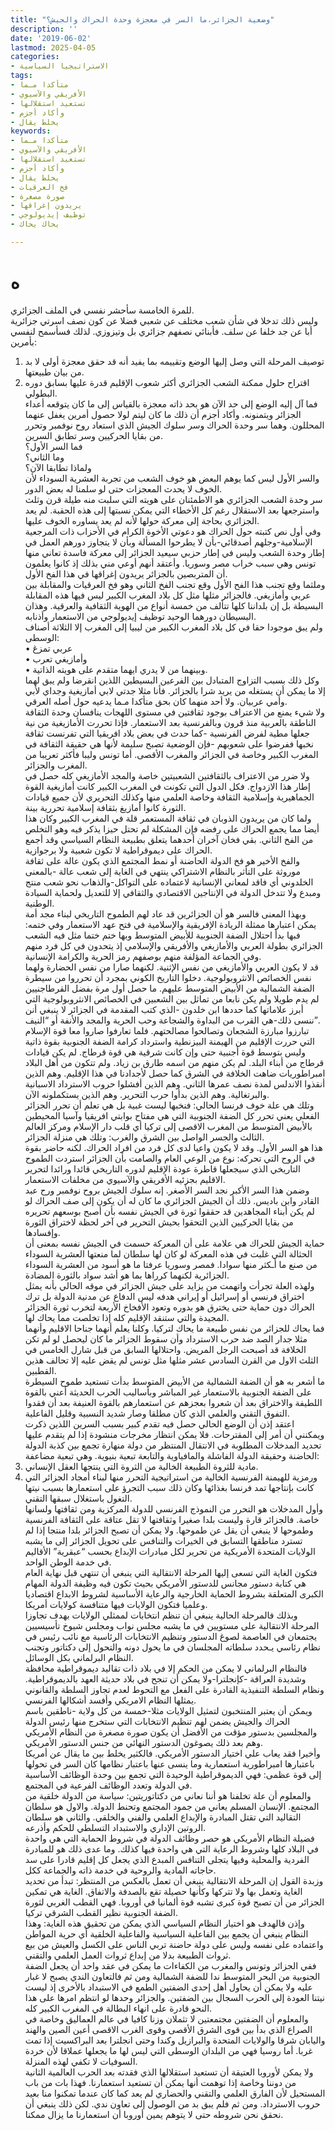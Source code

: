 ```yaml
---
title: "وضعية الجزائر،ما السر في معجزة وحدة الحراك والجيش؟"
description: ''
date: '2019-06-02'
lastmod: 2025-04-05
categories:
- الاستراتيجيا السياسية
tags:
- متأكدا مـما
- الأفريقي والآسيوي
- تستعيد استقلالها
- وأكاد أجزم
- يخلط يقال
keywords:
- متأكدا مـما
- الأفريقي والآسيوي
- تستعيد استقلالها
- وأكاد أجزم
- يخلط يقال
- فخ العرقيات
- صورة مصغرة
- يريدون إغراقها
- توظيف إيديولوجي
- يحاك يحاك

---
```

# **ه**

للمرة الخامسة سأحشر نفسي في الملف الجزائري.  
وليس ذلك تدخلا في شأن شعب مختلف عن شعبي فضلا عن كون نصف اسرتي جزائرية أبا عن جد خلفا عن سلف. فأبنائي نصفهم جزائري بل وتيزوزي. لذلك فسأسمح لنفسي بأمرين:  
1. توصيف المرحلة التي وصل إليها الوضع وتقييمه بما يفيد أنه قد حقق معجزة أولى لا بد من بيان طبيعتها.  
2. اقتراح حلول ممكنة الشعب الجزائري أكثر شعوب الإقليم قدرة عليها بسابق دوره البطولي.  
فما آل إليه الوضع إلى حد الآن هو بحد ذاته معجزة بالقياس إلى ما كان يتوقعه أعداء الجزائر ويتمنونه. وأكاد أجزم أن ذلك ما كان ليتم لولا حصول أمرين يغفل عنهما المحللون. وهما سر وحدة الحراك وسر سلوك الجيش الذي استعاد روح نوفمبر وتحرر من بقايا الحركيين وسر تطابق السرين.  
فما السر الأول؟  
وما الثاني؟  
ولماذا تطابقا الآن؟  
والسر الأول ليس كما يوهم البعض هو خوف الشعب من تجربة العشرية السوداء لأن الخوف لا يحدث المعجزات حتى لو سلمنا له بعض الدور.  
سر وحدة الشعب الجزائري هو الاطمئنان على هويته التي سلبت منه طيلة قرن وثلث واسترجعها بعد الاستقلال رغم كل الأخطاء التي يمكن نسبتها إلى هذه الحقبة. لم يعد الجزائري بحاجة إلى معركة حولها لأنه لم يعد يساوره الخوف عليها.  
وفي أول نص كتبته حول الحراك هو دعوتي الأخوة الكرام في الأحزاب ذات المرجعية الإسلامية-وجلهم أصدقائي-بأن لا يطرحوا المسألة وبأن لا يتجاوز دورهم العمل في إطار وحدة الشعب وليس في إطار حزبي سيعيد الجزائر إلى معركة فاسدة تعاني منها تونس وهي سبب خراب مصر وسوريا. وأعتقد أنهم أوعي مني بذلك إذ كانوا يعلمون أن المتربصين بالجزائر يريدون إغراقها في هذا الفخ الأول.  
وملثما وقع تجنب هذا الفح الأول وقع تجنب الفخ الثاني وهو فخ العرقيات والمقابلة بين عربي وأمازيغي. فالجزائر مثلها مثل كل بلاد المغرب الكبير ليس فيها هذه المقابلة البسيطة بل إن بلداننا كلها تتألف من خمسة أنواع من الهوية الثقافية والعرقية. وهذان البسيطان دورهما الوحيد توظيف إيديولوجي من الاستعمار وأذنابه.  
ولم يبق موجودا حقا في كل بلاد المغرب الكبير من ليبيا إلى المغرب إلا الثلاثة أصناف الوسطى:  
• عربي تمزغ  
• وأمازيغي تعرب  
• وبينهما من لا يدري ايهما متقدم على هويته الذاتية.  
وكل ذلك بسبب التزاوج المتبادل بين الفرعين البسيطين اللذين انقرضا ولم يبق لهما إلا ما يمكن أن يستغله من يريد شرا بالجزائر. فأنا مثلا جدتي لابي أمازيغية وجداي لأبي وأمي عربيان. ولا أحد منهما كان بحق متأكدا مـما يدعيه حول أصله العرقي.  
ولا شيء يمنع من الاعتراف بوجود ثقافتين في مستوى اللهجات ينافسان وحدة الثقافة الناطقة بالعربية منذ قرون وبالفرنسية بعد الاستعمار. فإذا تحررت الأمازيغية من نية جعلها مطية لفرض الفرنسية -كما حدث في بعض بلاد افريقيا التي تفرنست ثقافة نخبها ففرضوا على شعوبهم -فإن الوضعية تصبح سليمة لأنها هي حقيقة الثقافة في المغرب الكبير وخاصة في الجزائر والمغرب الأقصى. أما تونس وليبا فأكثر تعريبا من المغرب والجزائر.  
ولا ضرر من الاعتراف بالثقافتين الشعبيتين خاصة والمجد الأمازيغي كله حصل في إطار هذا الازدواج. فكل الدول التي تكونت في المغرب الكبير كانت أمازيغية القوة الجماهيرية وإسلامية الثقافة وخاصة العلمي منها وكذلك التحريري لأن جميع قيادات الثورة كانوا أمازيغ بثقافة إسلامية تحررية بينة.  
ولما كان من يريدون الذوبان في ثقافة المستعمر قلة في المغرب الكبير وكان هذا أيضا مما يجمع الحراك على رفضه فإن المشكلة لم تحتل حيزا يذكر فيه وهو التخلص من الفخ الثاني. بقي فخان آخران أحدهما يتعلق بطبيعة النظام السياسي وقد أجمع الحراك على ديموقراطية لا تكون شعبية ولا برجوازية.  
والفخ الأخير هو فخ الدولة الحاضنة أو نمط المجتمع الذي يكون عالة على ثقافة موروثة على التأثر بالنظام الاشتراكي ينتهي في الغاية إلى شعب عالة -بالمعنى الخلدوني أي فاقد لمعاني الإنسانية لاعتماده على التواكل-والذهاب نحو شعب منتج ومبدع ولا تتدخل الدولة في الإنتاجين الاقتصادي والثقافي إلا للتعديل ولحماية السيادة الوطنية.  
وبهذا المعنى فالسر هو أن الجزائرين قد عاد لهم الطموح التاريخي لبناء مجد أمة يمكن اعتبارها ممثلة الريادة الإفريقية والإسلامية في فتح عهد الاستعمار وفي ختمه: فبها بدأ احتلال الضفة الجنوبية للأبيض المتوسط وبها ختم ختما مثل فيه الشعب الجزائري بطولة العربي والأمازيغي والأفريقي والإسلامي إذ يتحدون في كل فرد منهم وفي الجماعة المؤلفة منهم بوصفهم رمز الحرية والكرامة الإنسانية.  
قد لا يكون العربي والأمازيغي من نفس الإثنية. لكنهما صارا من نفس الحضارة ولهما نفس الخصائص الانثروبولوجية. دخلوا التاريخ الكوني بمجرد أن تحرروا من سيطرة الضفة الشمالية من الأبيض المتوسط عليهم. ما حصل أول مرة بفضل القرطاجنيين لم يدم طويلا ولم يكن نابعا من تماثل بين الشعبين في الخصائص الانثروبولوجية التي أبرز علاماتها كما حددها ابن خلدون -الذي كتب المقدمة في الجزائر لا ينبغي أنن ننسى ذلك-هي القرب من البداوة والشجاعة وحب الحرية والمجد والأنفة أو “النيف”.  
تبارزوا مبارزة الشجعان وتصالحوا مصالحتهم. فلما تعارفوا صاروا معا قوة الإسلام التي حررت الإقليم من الهيمنة البيزنطية واسترداد كرامة الضفة الجنوبية بقوة ذاتية وليس بتوسط قوة أجنبية حتى وإن كانت شرقية هي قوة قرطاج. لم يكن قيادات قرطاج من أبناء البلد. لم يكن منهم من اسمه طارق بن زياد. ولم تتكون من أهل البلاد امبراطوريات ضاهت الخلافة في الشرق كما حصل لأجدادنا في هذا الإقليم. وهم الذين أنقذوا الاندلس لمدة نصف عمرها الثاني. وهم الذين أفشلوا حروب الاسترداد الاسبانية والبرتغالية. وهم الذين بدأوا حرب التحرير. وهم الذين يستكملونه الآن.  
وتلك هي علة خوف فرنسا الحالي: فنخبها ليست غبية بل هي تعلم أن تحرر الجزائر الفعلي يعني تحرر كل الضفة الجنوبية التي هي مفتاح بوابتي افريقيا وآسيا المحيطين بالأبيض المتوسط من المغرب الاقصى إلى تركيا أي قلب دار الإسلام ومركز العالم الثالث والجسر الواصل بين الشرق والغرب: وتلك هي منزلة الجزائر.  
هذا هو السر الأول. وقد لا يكون واعيا لدى كل فرد من افراد الحراك. لكنه حاضر بقوة في الروح التي تحركه: نوع من الوعي العام والصامت بأن الجزائر استردت الطموح التاريخي الذي سيجعلها قاطرة عودة الإقليم لدوره التاريخي قائدا ورائدا لتحرير الاقليم بجزئيه الأفريقي والآسيوي من مخلفات الاستعمار.  
وضمن هذا السر الأكبر نجد السر الأصغر. إنه سلوك الجيش بروح نوفمبر ورح عبد القادر وابن باديس. ذلك أن الجيش الجزائري ما كان له أن يكون إلى صف الحراك لو لم يكن أبناء المجاهدين قد حققوا ثورة في الجيش نفسه بأن أصبح بوسعهم تحريره من بقايا الحركيين الذين التحقوا بحيش التحرير في آخر لحظة لاختراق الثورة وإفسادها.  
حماية الجيش للحراك هي علامة على أن المعركة حسمت في الجيش نفسه بمعنى أن الحثالة التي غلبت في هذه المعركة لو كان لها سلطان لما منعتها العشرية السوداء من صنع ما أـكثر منها سوادا. فمصر وسوريا عرفتا ما هو أسود من العشرية السوداء الجزائرية لكنهما كرراها بما هو أشد سواد بالثورة المضادة.  
ولهذه العلة تجرأت واتهمت من يزايد على جيش الجزائر في موقه الحالي بأنه يمثل اختراق فرنسي أو إسرائيل أو إيراني هدفه ليس الدفاع عن مدنية الدولة بل ترك الحراك دون حماية حتى يخترق هو بدوره وتعود الأفخاخ الأربعة لتخرب ثورة الجزائر المجيدة والتي ستنقد الإقليم كله إذا تخلصت مما يحاك لها.  
فما يحاك للجزائر من نفس طبيعة ما يحاك لتركيا. وكلنا يعلم أنهما جناحا الاقليم وأنهما مثلا جدار الصد ضد حرب الاسترداد وأن سقوط الجزائر ما كان ليحصل لو لم تكن الخلافة قد أصبحت الرجل المريض. واحتلالها السابق من قبل شارل الخامس في الثلث الاول من القرن السادس عشر مثلها مثل تونس لم يقض عليه إلا تحالف هذين القطبين.  
ما أشعر به هو أن الضفة الشمالية من الأبيض المتوسط بدأت تستعيد طموح السيطرة على الضفة الجنوبية بالاستعمار غير المباشر وبأساليب الحرب الحديثة أعني بالقوة اللطيفة والاختراق بعد أن شعروا بعجزهم عن استعمارهم بالقوة العنيفة بعد أن فقدوا التفوق التقني والعلمي الذي كان مطلقا وصار شديد النسبية وقليل الفاعلية.  
اعتقد إذن أن الوضع الحالي حصل فيه تقدم كبير بسبب السرين اللذين ذكرت ويمكنني أن أمر إلى المقترحات. فلا يمكن انتظار مخرجات منشودة إذا لم يتقدم عليها تحديد المدخلات المطلوبة في الانتقال المنتظر من دولة منهارة تجمع بين كذبة الدولة الحاضنة وحقيقة الدولة الفاشلة والمافياوية والتابعة تبعية بنيوية. وهي تبعية مضاعفة:  
1. مادية للثروة الطبيعة الخالية من الثروة التي ينتجها العقل الإنساني.  
2. ورمزية للهيمنة الفرنسية الخالية من استراتيجية التحرر منها لبناء أمجاد الجزائر التي كانت بإنتاجها تمد فرنسا بغذائها وكان ذلك سبب التجرؤ على استعمارها بسبب نيتها التغول باستغلال سبقها التقني.  
وأول المدخلات هو التحرر من النموذج الفرنسي للدولة المركزية ومن ثقافتها ولسانها خاصة. فالجزائر قارة وليست بلدا صغيرا وثقافتها لا تقل عتاقة على الثقافة الفرنسية وطموحها لا ينبغي أن يقل عن طموحها. ولا يمكن أن تصبح الجزائر بلدا منتجا إذا لم تسترد مناطقها التسابق في الخيرات والتنافس على تحويل الجزائر إلى ما يشبه الولايات المتحدة الأمريكية من تحرير لكل مبادرات الإبداع بحسب “عبقرية” الأقاليم في خدمة الوطن الواحد.  
فتكون الغاية التي تسعى إليها المرحلة الانتقالية التي ينبغي أن تنتهي قبل نهاية العام هي كتابة دستور مجانس للدستور الأمريكي بحيث تكون فيه وظيفة الدولة المهام الكبرى المتعلقة بشروط الحماية الخارجية والرعاية الأساسية لشروط الابداع اقتصاديا وعلميا فتكون الولايات فيها متنافسة كولايات أمريكا.  
وبذلك فالمرحلة الحالية ينبغي أن تنظم انتخابات لممثلي الولايات بهدف تجاوزا المرحلة الانتقالية على مستويين في ما يشبه مجلس نواب ومجلس شيوخ تأسيسيين يجتمعان في العاصمة لصوغ الدستور وتنظيم الانتخابات الرئاسية مع نائب رئيس في نظام رئاسي يـحدد سلطاته المجلسان في ما يحول دونه والتحول إلى دكتاتور وتجنب النظام البرلماني بكل الوسائل.  
فالنظام البرلماني لا يمكن من الحكم إلا في بلاد ذات تقاليد ديموقراطية محافظة وشديدة العراقة -كإنجلترا-ولا يمكن أن تنجح في بلاد حديثة العهد بالديموقراطية. ونظام السلطة التنفيذية القادرة على الفعل مع التحوط لعدم تجاوز السلطة والقانوني يمثلها النظام الامريكي وأفسد أشكالها الفرنسي.  
ويمكن أن يعتبر المنتخبون لتمثيل الولايات مثلا-خمسة من كل ولاية -ناطقين باسم الحراك والجيش يضمن لهم تنظيم الانتخابات التي ستخرج منها رئيس الدولة والمجلسين بدستور مؤقت من الأفضل أن يكون صورة مصغرة من النظام الأمريكي وهم بعد ذلك يصوغون الدستور النهائي من جنس الدستور الأمريكي.  
وأخيرا فقد يعاب علي اختيار الدستور الأمريكي. فالكثير يخلط بين ما يقال عن أمريكا باعتبارها امبراطورية استعمارية وما ينسى عنها باعتبار نظامها كان السر في تحولها إلى قوة عظمى: فهي الديموقراطية الوحيدة التي تجمع بين وحدة الوظائف الأساسية في الدولة وتعدد الوظائف الفرعية في المجتمع.  
والمعلوم أن علة تخلفنا هو أننا نعاني من دكتاتوريتين: سياسة من الدولة خلقية من المجتمع. الإنسان المسلم يعاني من جمود المجتمع وتحنط الدولة. والاول هو سلطان التقاليد التي تقتل المبادرة والإبداع العلمي والفني والخلقي. والثاني هو سلطان الروتين الإداري والاستبداد التسلطي للحكم وأذرعه.  
فضيلة النظام الأمريكي هو حصر وظائف الدولة في شروط الحماية التي هي واحدة في البلاد كلها وشروط الرعاية التي هي واحدة فيها كذلك. وما عدى ذلك هو للمبادرة الفردية والمحلية وفيها يتجلى التنافس المبدع الذي يجعل كل إقليم قادرا على سد حاجاته المادية والروحية في خدمة ذاته والجماعة ككل.  
وزبدة القول إن المرحلة الانتقالية ينبغي أن تعمل بالعكس من المنتظر: تبدأ من تحديد الغاية وتعمل بها ولا تتركها وكأنها حصيلة تقع بالصدفة والاتفاق. الغاية هي تمكين الجزائر من أن تصبح قوة كبرى تشبه قوة ألمانيا في أوروبا. فهي القطب الغربي لثورة الضفة الجنوبية نظير القطب الشرقي تركيا.  
وإذن فالهدف هو اختيار النظام السياسي الذي يمكن من تحقيق هذه الغاية: وهذا النظام ينبغي أن يجمع بين الفاعلية السياسية والفاعلية الخلقية أي حرية المواطن واعتماده على نفسه وليس على دولة حاضنة تربي الناس على الكسل والعيش من بيع ثروات الطبيعة بدلا من إبداع ثروات العمل العلمي والتقني.  
ففي الجزائر وتونس والمغرب من الكفاءات ما يمكن في عقد واحد أن يجعل الضفة الجنوبية من البحر المتوسط ندا للضفة الشمالية ومن ثم فالتعاون الندي يصبح لا غبار عليه ولا يمكن أن يحاول أهل إحدى الضفتين الطمع في الاستبداد بالأخرى إذ ليست نيتنا العودة إلى الحرب السجال بين الضفتين. والجزائر وحدها لو انتظم امرها على هذا النحو قادرة على انهاء البطالة في المغرب الكبير كله.  
والمعلوم أن الضفتين مجتمعتين لا تثملان وزنا كافيا في عالم العماليق وخاصة في الصراع الذي بدأ بين قوى الشرق الأقصى وقوى الغرب الاقصى أعين الصين والهند واليابان شرقا والولايات المتحدة والبرازيل وكندا وحتى انجلترا بعد البراكسيت إذا تمت غربا. أما روسيا فهي من البلدان الوسطى التي ليس لها ما يجعلها عملاقا لأن خردة السوفيات لا تكفي لهذه المنزلة.  
ولا يمكن لأوروبا العتيقة أن تستعيد استقلالها الذي فقدته بعد الحرب العالمية الثانية من دوننا وخاصة إذا توهمت أنها يمكن أن تستعيد استعمارنا. فهذا بات من باب المستحيل لأن الفارق العلمي والتقني والحضاري لم يعد كما كان عندما تمكنوا منا بعيد حروب الاسترداد. ومن ثم فلم يبق بد من الوصول إلى تعاون ندي. لكن ذلك ينبغي أن نحقق نحن شروطه حتى لا يتوهم يمين أوروبا أن استعمارنا ما يزال ممكنا.

###
